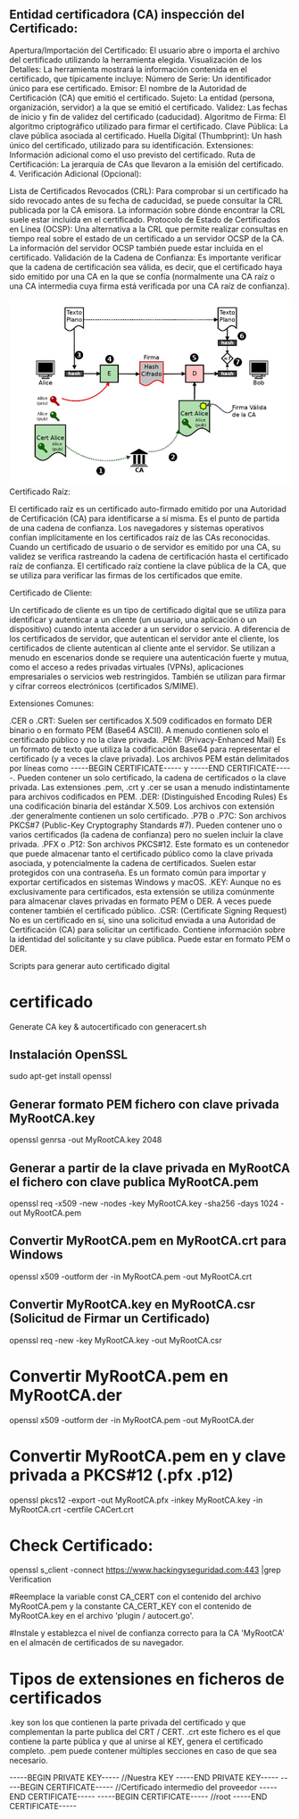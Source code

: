 

## Entidad certificadora (CA) inspección del Certificado:

Apertura/Importación del Certificado: El usuario abre o importa el archivo del certificado utilizando la herramienta elegida.
Visualización de los Detalles: La herramienta mostrará la información contenida en el certificado, que típicamente incluye:
Número de Serie: Un identificador único para ese certificado.
Emisor: El nombre de la Autoridad de Certificación (CA) que emitió el certificado.
Sujeto: La entidad (persona, organización, servidor) a la que se emitió el certificado.
Validez: Las fechas de inicio y fin de validez del certificado (caducidad).
Algoritmo de Firma: El algoritmo criptográfico utilizado para firmar el certificado.
Clave Pública: La clave pública asociada al certificado.
Huella Digital (Thumbprint): Un hash único del certificado, utilizado para su identificación.
Extensiones: Información adicional como el uso previsto del certificado.
Ruta de Certificación: La jerarquía de CAs que llevaron a la emisión del certificado.
4. Verificación Adicional (Opcional):

Lista de Certificados Revocados (CRL): Para comprobar si un certificado ha sido revocado antes de su fecha de caducidad, se puede consultar la CRL publicada por la CA emisora. La información sobre dónde encontrar la CRL suele estar incluida en el certificado.
Protocolo de Estado de Certificados en Línea (OCSP): Una alternativa a la CRL que permite realizar consultas en tiempo real sobre el estado de un certificado a un servidor OCSP de la CA. La información del servidor OCSP también puede estar incluida en el certificado.
Validación de la Cadena de Confianza: Es importante verificar que la cadena de certificación sea válida, es decir, que el certificado haya sido emitido por una CA en la que se confía (normalmente una CA raíz o una CA intermedia cuya firma está verificada por una CA raíz de confianza).

<img style="float:left" alt="Entidad Certificadora" src="https://github.com/hackingyseguridad/certificado/blob/master/ca.jpg">

Certificado Raíz:

El certificado raíz es un certificado auto-firmado emitido por una Autoridad de Certificación (CA) para identificarse a sí misma. Es el punto de partida de una cadena de confianza. Los navegadores y sistemas operativos confían implícitamente en los certificados raíz de las CAs reconocidas. Cuando un certificado de usuario o de servidor es emitido por una CA, su validez se verifica rastreando la cadena de certificación hasta el certificado raíz de confianza. El certificado raíz contiene la clave pública de la CA, que se utiliza para verificar las firmas de los certificados que emite.

Certificado de Cliente:

Un certificado de cliente es un tipo de certificado digital que se utiliza para identificar y autenticar a un cliente (un usuario, una aplicación o un dispositivo) cuando intenta acceder a un servidor o servicio. A diferencia de los certificados de servidor, que autentican el servidor ante el cliente, los certificados de cliente autentican al cliente ante el servidor. Se utilizan a menudo en escenarios donde se requiere una autenticación fuerte y mutua, como el acceso a redes privadas virtuales (VPNs), aplicaciones empresariales o servicios web restringidos. También se utilizan para firmar y cifrar correos electrónicos (certificados S/MIME).

Extensiones Comunes:

.CER o .CRT: Suelen ser certificados X.509 codificados en formato DER binario o en formato PEM (Base64 ASCII). A menudo contienen solo el certificado público y no la clave privada.
.PEM: (Privacy-Enhanced Mail) Es un formato de texto que utiliza la codificación Base64 para representar el certificado (y a veces la clave privada). Los archivos PEM están delimitados por líneas como -----BEGIN CERTIFICATE----- y -----END CERTIFICATE-----. Pueden contener un solo certificado, la cadena de certificados o la clave privada. Las extensiones .pem, .crt y .cer se usan a menudo indistintamente para archivos codificados en PEM.
.DER: (Distinguished Encoding Rules) Es una codificación binaria del estándar X.509. Los archivos con extensión .der generalmente contienen un solo certificado.
.P7B o .P7C: Son archivos PKCS#7 (Public-Key Cryptography Standards #7). Pueden contener uno o varios certificados (la cadena de confianza) pero no suelen incluir la clave privada.
.PFX o .P12: Son archivos PKCS#12. Este formato es un contenedor que puede almacenar tanto el certificado público como la clave privada asociada, y potencialmente la cadena de certificados. Suelen estar protegidos con una contraseña. Es un formato común para importar y exportar certificados en sistemas Windows y macOS.
.KEY: Aunque no es exclusivamente para certificados, esta extensión se utiliza comúnmente para almacenar claves privadas en formato PEM o DER. A veces puede contener también el certificado público.
.CSR: (Certificate Signing Request) No es un certificado en sí, sino una solicitud enviada a una Autoridad de Certificación (CA) para solicitar un certificado. Contiene información sobre la identidad del solicitante y su clave pública. Puede estar en formato PEM o DER.


Scripts para generar auto certificado digital 

# certificado

Generate CA key & autocertificado con generacert.sh

## Instalación OpenSSL
sudo apt-get install openssl

## Generar formato PEM fichero con clave privada MyRootCA.key 
openssl genrsa -out MyRootCA.key 2048

## Generar a partir de la clave privada en MyRootCA el fichero con clave publica MyRootCA.pem
openssl req -x509 -new -nodes -key MyRootCA.key -sha256 -days 1024 -out MyRootCA.pem

## Convertir MyRootCA.pem en MyRootCA.crt para Windows
openssl x509 -outform der -in MyRootCA.pem -out MyRootCA.crt

## Convertir MyRootCA.key en MyRootCA.csr (Solicitud de Firmar un Certificado)
openssl req -new -key MyRootCA.key -out MyRootCA.csr

# Convertir MyRootCA.pem en MyRootCA.der
openssl x509 -outform der -in MyRootCA.pem -out MyRootCA.der

# Convertir MyRootCA.pem en y clave privada a PKCS#12 (.pfx .p12)
openssl pkcs12 -export -out MyRootCA.pfx -inkey MyRootCA.key -in MyRootCA.crt -certfile CACert.crt

# Check Certificado:
openssl s_client -connect https://www.hackingyseguridad.com:443 |grep Verification

#Reemplace la variable const CA_CERT con el contenido del archivo MyRootCA.pem y la constante CA_CERT_KEY con el contenido de MyRootCA.key en el archivo 'plugin / autocert.go'.

#Instale y establezca el nivel de confianza correcto para la CA 'MyRootCA' en el almacén de certificados de su navegador.

# Tipos de extensiones en ficheros de certificados

.key son los que contienen la parte privada del certificado y que complementan la parte publica del CRT / CERT.
.crt este fichero es el que contiene la parte pública y que al unirse al KEY, genera el certificado completo.
.pem puede contener múltiples secciones en caso de que sea necesario.

-----BEGIN PRIVATE KEY-----
//Nuestra KEY
-----END PRIVATE KEY-----
-----BEGIN CERTIFICATE-----
//Certificado intermedio del proveedor
-----END CERTIFICATE-----
-----BEGIN CERTIFICATE-----
//root
-----END CERTIFICATE-----
